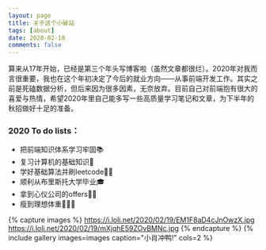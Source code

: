 ```yaml
---
layout: page
title: 关于这个小破站
tags: [about]
date: 2020-02-18
comments: false
---
```


算来从17年开始，已经是第三个年头写博客啦（虽然文章都很烂）。2020年对我而言很重要，我也在这个年初决定了今后的就业方向——从事前端开发工作。其实之前是死磕数据分析，但后来因为很多因素，无奈放弃。目前自己对前端抱有很大的喜爱与热情，希望2020年里自己能多写一些高质量学习笔记和文章，为下半年的秋招做好十足的准备。

### 2020 To do lists：
* 把前端知识体系学习牢固📚
* 复习计算机的基础知识📒
* 学好基础算法并刷leetcode✍🏻
* 顺利从布里斯托大学毕业🎓
* 拿到心仪公司的offers👩‍💻
* 瘦到理想体重🏃🏻‍♀️


{% capture images %}
    https://i.loli.net/2020/02/19/EM1F8aD4cJnOwzX.jpg
    https://i.loli.net/2020/02/19/mXjqhE59ZOvBMNc.jpg
{% endcapture %}
{% include gallery images=images caption="小肖冲鸭!" cols=2 %}


